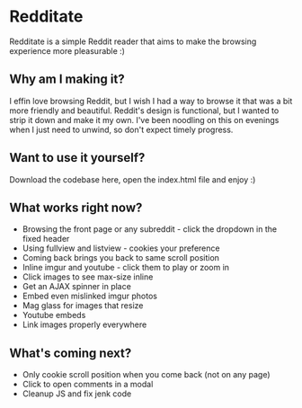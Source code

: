 Redditate
=================

Redditate is a simple Reddit reader that aims to make the browsing experience more pleasurable :)


Why am I making it?
-----

I effin love browsing Reddit, but I wish I had a way to browse it that was a bit more friendly and beautiful. Reddit's design is functional, but I wanted to strip it down and make it my own. I've been noodling on this on evenings when I just need to unwind, so don't expect timely progress.


Want to use it yourself?
-----

Download the codebase here, open the index.html file and enjoy :)


What works right now?
-----

+ Browsing the front page or any subreddit - click the dropdown in the fixed header
+ Using fullview and listview - cookies your preference
+ Coming back brings you back to same scroll position
+ Inline imgur and youtube - click them to play or zoom in
+ Click images to see max-size inline
+ Get an AJAX spinner in place
+ Embed even mislinked imgur photos
+ Mag glass for images that resize
+ Youtube embeds
+ Link images properly everywhere


What's coming next?
-----------

+ Only cookie scroll position when you come back (not on any page)
+ Click to open comments in a modal
+ Cleanup JS and fix jenk code